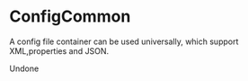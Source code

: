 # ConfigCommon
A config file container can be used universally, which support XML,properties and JSON.

Undone